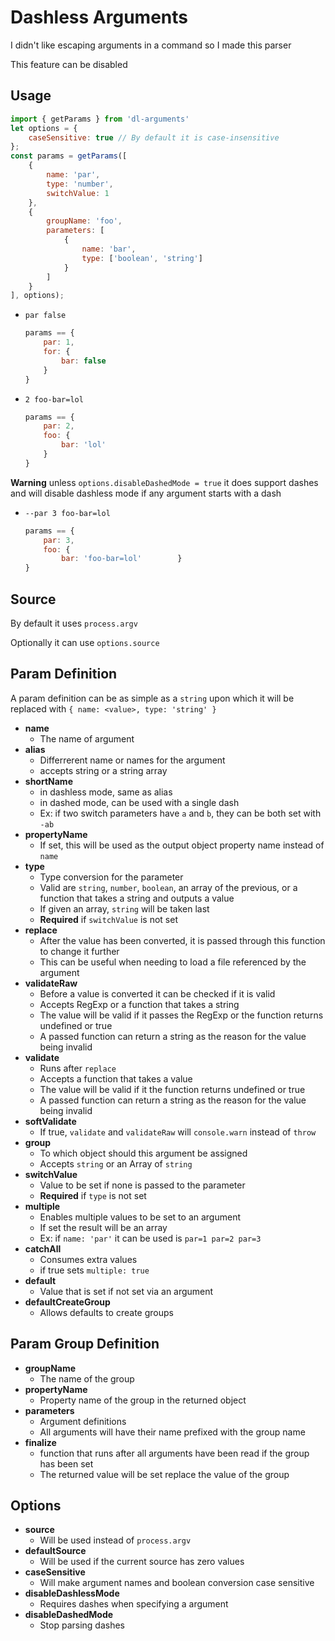 # Dashless Arguments
I didn't like escaping arguments in a command so I made this parser

This feature can be disabled

## Usage
```js
import { getParams } from 'dl-arguments'
let options = {
    caseSensitive: true // By default it is case-insensitive
};
const params = getParams([
    {
        name: 'par',
        type: 'number',
        switchValue: 1
    },
    {
        groupName: 'foo',
        parameters: [
            {
                name: 'bar',
                type: ['boolean', 'string']
            }
        ]
    }
], options);
```

- `par false`
    ```js
    params == {
        par: 1,
        for: {
            bar: false
        }
    }
    ```
- `2 foo-bar=lol`
    ```js
    params == {
        par: 2,
        foo: {
            bar: 'lol'
        }
    }
    ```
**Warning** unless `options.disableDashedMode = true` it does support dashes and will disable dashless mode if any argument starts with a dash
- `--par 3 foo-bar=lol`
    ```js
    params == {
        par: 3,
        foo: {
            bar: 'foo-bar=lol'        }
    }
    ```


## Source
By default it uses `process.argv`

Optionally it can use `options.source`

## Param Definition
A param definition can be as simple as a `string` upon which it will be replaced with `{ name: <value>, type: 'string' }`
- **name**
    - The name of argument
- **alias**
    - Differrerent name or names for the argument
    - accepts string or a string array
- **shortName**
    - in dashless mode, same as alias
    - in dashed mode, can be used with a single dash
    - Ex: if two switch parameters have `a` and `b`, they can be both set with `-ab`
- **propertyName**
    - If set, this will be used as the output object property name instead of `name`
- **type**
    - Type conversion for the parameter
    - Valid are `string`, `number`, `boolean`, an array of the previous, or a function that takes a string and outputs a value
    - If given an array, `string` will be taken last
    - **Required** if `switchValue` is not set
- **replace**
    - After the value has been converted, it is passed through this function to change it further
    - This can be useful when needing to load a file referenced by the argument
- **validateRaw**
    - Before a value is converted it can be checked if it is valid
    - Accepts RegExp or a function that takes a string
    - The value will be valid if it passes the RegExp or the function returns undefined or true
    - A passed function can return a string as the reason for the value being invalid
- **validate**
    - Runs after `replace`
    - Accepts a function that takes a value
    - The value will be valid if it the function returns undefined or true
    - A passed function can return a string as the reason for the value being invalid
- **softValidate**
    - If true, `validate` and `validateRaw` will `console.warn` instead of `throw`
- **group**
    - To which object should this argument be assigned
    - Accepts `string` or an Array of `string`
- **switchValue**
    - Value to be set if none is passed to the parameter
    - **Required** if `type` is not set
- **multiple**
    - Enables multiple values to be set to an argument
    - If set the result will be an array
    - Ex: if `name: 'par'` it can be used is `par=1 par=2 par=3`
- **catchAll**
    - Consumes extra values
    - if true sets `multiple: true`
- **default**
    - Value that is set if not set via an argument
- **defaultCreateGroup**
    - Allows defaults to create groups

## Param Group Definition
- **groupName**
    - The name of the group
- **propertyName**
    - Property name of the group in the returned object
- **parameters**
    - Argument definitions
    - All arguments will have their name prefixed with the group name
- **finalize**
    - function that runs after all arguments have been read if the group has been set
    - The returned value will be set replace the value of the group

## Options
- **source**
    - Will be used instead of `process.argv`
- **defaultSource**
    - Will be used if the current source has zero values
- **caseSensitive**
    - Will make argument names and boolean conversion case sensitive
- **disableDashlessMode**
    - Requires dashes when specifying a argument
- **disableDashedMode**
    - Stop parsing dashes